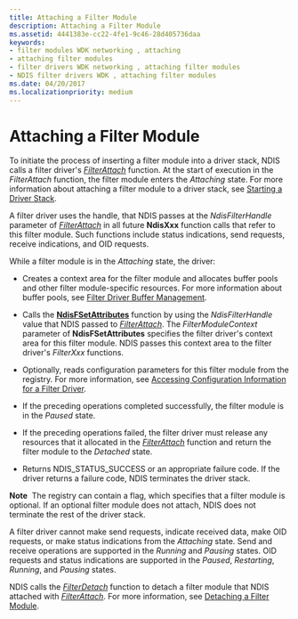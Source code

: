 ```yaml
---
title: Attaching a Filter Module
description: Attaching a Filter Module
ms.assetid: 4441383e-cc22-4fe1-9c46-28d405736daa
keywords:
- filter modules WDK networking , attaching
- attaching filter modules
- filter drivers WDK networking , attaching filter modules
- NDIS filter drivers WDK , attaching filter modules
ms.date: 04/20/2017
ms.localizationpriority: medium
---
```


# Attaching a Filter Module





To initiate the process of inserting a filter module into a driver stack, NDIS calls a filter driver's [*FilterAttach*](https://msdn.microsoft.com/library/windows/hardware/ff549905) function. At the start of execution in the *FilterAttach* function, the filter module enters the *Attaching* state. For more information about attaching a filter module to a driver stack, see [Starting a Driver Stack](starting-a-driver-stack.md).

A filter driver uses the handle, that NDIS passes at the *NdisFilterHandle* parameter of [*FilterAttach*](https://msdn.microsoft.com/library/windows/hardware/ff549905) in all future **NdisXxx** function calls that refer to this filter module. Such functions include status indications, send requests, receive indications, and OID requests.

While a filter module is in the *Attaching* state, the driver:

-   Creates a context area for the filter module and allocates buffer pools and other filter module-specific resources. For more information about buffer pools, see [Filter Driver Buffer Management](filter-driver-buffer-management.md).

-   Calls the [**NdisFSetAttributes**](https://msdn.microsoft.com/library/windows/hardware/ff562619) function by using the *NdisFilterHandle* value that NDIS passed to [*FilterAttach*](https://msdn.microsoft.com/library/windows/hardware/ff549905). The *FilterModuleContext* parameter of **NdisFSetAttributes** specifies the filter driver's context area for this filter module. NDIS passes this context area to the filter driver's *FilterXxx* functions.

-   Optionally, reads configuration parameters for this filter module from the registry. For more information, see [Accessing Configuration Information for a Filter Driver](accessing-configuration-information-for-a-filter-driver.md).

-   If the preceding operations completed successfully, the filter module is in the *Paused* state.

-   If the preceding operations failed, the filter driver must release any resources that it allocated in the [*FilterAttach*](https://msdn.microsoft.com/library/windows/hardware/ff549905) function and return the filter module to the *Detached* state.

-   Returns NDIS\_STATUS\_SUCCESS or an appropriate failure code. If the driver returns a failure code, NDIS terminates the driver stack.

**Note**  The registry can contain a flag, which specifies that a filter module is optional. If an optional filter module does not attach, NDIS does not terminate the rest of the driver stack.

 

A filter driver cannot make send requests, indicate received data, make OID requests, or make status indications from the *Attaching* state. Send and receive operations are supported in the *Running* and *Pausing* states. OID requests and status indications are supported in the *Paused*, *Restarting*, *Running*, and *Pausing* states.

NDIS calls the [*FilterDetach*](https://msdn.microsoft.com/library/windows/hardware/ff549918) function to detach a filter module that NDIS attached with [*FilterAttach*](https://msdn.microsoft.com/library/windows/hardware/ff549905). For more information, see [Detaching a Filter Module](detaching-a-filter-module.md).

 

 





